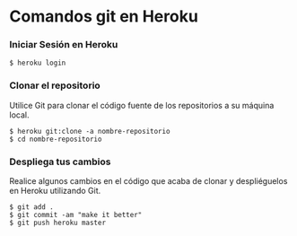 # Comandos git en Heroku

### Iniciar Sesión en Heroku

```console
$ heroku login
```

### Clonar el repositorio

Utilice Git para clonar el código fuente de los repositorios a su máquina local.

```console
$ heroku git:clone -a nombre-repositorio
$ cd nombre-repositorio
```

### Despliega tus cambios
Realice algunos cambios en el código que acaba de clonar y despliéguelos en Heroku utilizando Git.

```console
$ git add .
$ git commit -am "make it better"
$ git push heroku master
```